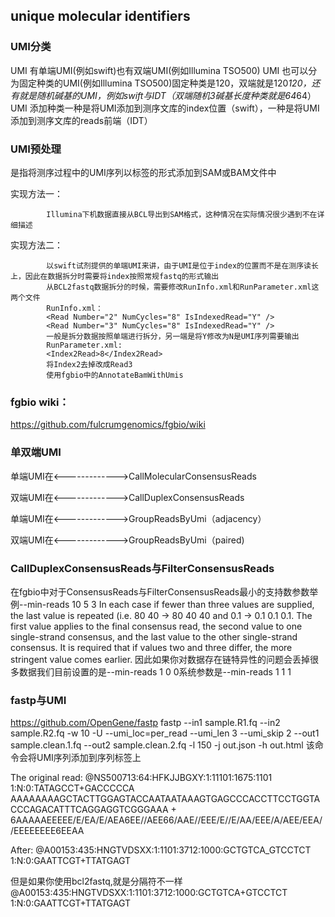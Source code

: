 ##  unique molecular identifiers

### UMI分类

UMI 有单端UMI(例如swift)也有双端UMI(例如Illumina TSO500)
UMI 也可以分为固定种类的UMI(例如Illumina TSO500)固定种类是120，双端就是120*120，还有就是随机碱基的UMI，例如swift与IDT（双端随机3碱基长度种类就是64*64）
UMI 添加种类一种是将UMI添加到测序文库的index位置（swift），一种是将UMI添加到测序文库的reads前端（IDT）

### UMI预处理

是指将测序过程中的UMI序列以标签的形式添加到SAM或BAM文件中

实现方法一：

            Illumina下机数据直接从BCL导出到SAM格式，这种情况在实际情况很少遇到不在详细描述
实现方法二：

            以swift试剂提供的单端UMI来讲，由于UMI是位于index的位置而不是在测序读长上，因此在数据拆分时需要将index按照常规fastq的形式输出
            从BCL2fastq数据拆分的时候，需要修改RunInfo.xml和RunParameter.xml这两个文件
            RunInfo.xml：
            <Read Number="2" NumCycles="8" IsIndexedRead="Y" />
            <Read Number="3" NumCycles="8" IsIndexedRead="Y" />
            一般是拆分数据按照单端进行拆分，另一端是将Y修改为N是UMI序列需要输出
            RunParameter.xml:
            <Index2Read>8</Index2Read>
            将Index2去掉改成Read3
            使用fgbio中的AnnotateBamWithUmis
            
            
### fgbio wiki：
https://github.com/fulcrumgenomics/fgbio/wiki

### 单双端UMI

单端UMI在<------------->CallMolecularConsensusReads

双端UMI在<------------->CallDuplexConsensusReads

单端UMI在<------------->GroupReadsByUmi（adjacency）

双端UMI在<------------->GroupReadsByUmi（paired)

### CallDuplexConsensusReads与FilterConsensusReads

在fgbio中对于ConsensusReads与FilterConsensusReads最小的支持数参数举例--min-reads 10 5 3
In each case if fewer than three values are supplied, the last value is repeated (i.e. 80 40 -> 80 40 40 and 0.1 -> 0.1 0.1 0.1. The first value applies to the final consensus read, the second value to one single-strand consensus, and the last value to the other single-strand consensus. It is required that if values two and three differ, the more stringent value comes earlier.
因此如果你对数据存在链特异性的问题会丢掉很多数据我们目前设置的是--min-reads 1 0 0系统参数是--min-reads 1 1 1


### fastp与UMI
https://github.com/OpenGene/fastp
fastp --in1 sample.R1.fq --in2 sample.R2.fq -w 10 -U --umi_loc=per_read --umi_len 3 --umi_skip 2 --out1 sample.clean.1.fq --out2 sample.clean.2.fq -l 150 -j out.json -h out.html
该命令会将UMI序列添加到序列标签上
            
The original read:
@NS500713:64:HFKJJBGXY:1:11101:1675:1101 1:N:0:TATAGCCT+GACCCCCA
AAAAAAAAGCTACTTGGAGTACCAATAATAAAGTGAGCCCACCTTCCTGGTACCCAGACATTTCAGGAGGTCGGGAAA
+
6AAAAAEEEEE/E/EA/E/AEA6EE//AEE66/AAE//EEE/E//E/AA/EEE/A/AEE/EEA//EEEEEEEE6EEAA
  
After:
@A00153:435:HNGTVDSXX:1:1101:3712:1000:GCTGTCA_GTCCTCT 1:N:0:GAATTCGT+TTATGAGT

但是如果你使用bcl2fastq,就是分隔符不一样
@A00153:435:HNGTVDSXX:1:1101:3712:1000:GCTGTCA+GTCCTCT 1:N:0:GAATTCGT+TTATGAGT



